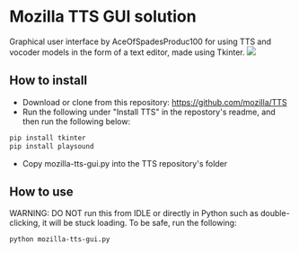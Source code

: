 # Mozilla TTS GUI solution
Graphical user interface by AceOfSpadesProduc100 for using TTS and vocoder models in the form of a text editor, made using Tkinter.
<img src="https://raw.githubusercontent.com/MitchellProductions/Mozilla-TTS-GUI-solution/main/Screenshot%202021-03-13%20155111.png?token=AI7O2D2BY2HTSOFYJUO54MTAJU3KE"/>

## How to install
- Download or clone from this repository: https://github.com/mozilla/TTS
- Run the following under "Install TTS" in the repostory's readme, and then run the following below:
```bash
pip install tkinter
pip install playsound
```
- Copy mozilla-tts-gui.py into the TTS repository's folder
## How to use
WARNING: DO NOT run this from IDLE or directly in Python such as double-clicking, it will be stuck loading. To be safe, run the following:
```bash
python mozilla-tts-gui.py
```
